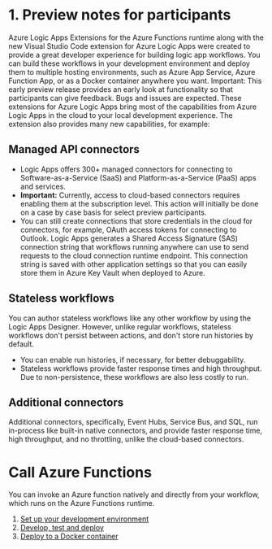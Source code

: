 # 1. Preview notes for participants

Azure Logic Apps Extensions for the Azure Functions runtime along with the new Visual Studio Code extension for Azure Logic Apps were created to provide a great developer experience for building logic app workflows. You can build these workflows in your development environment and deploy them to multiple hosting environments, such as Azure App Service, Azure Function App, or as a Docker container anywhere you want. Important: This early preview release provides an early look at functionality so that participants can give feedback. Bugs and issues are expected. These extensions for Azure Logic Apps bring most of the capabilities from Azure Logic Apps in the cloud to your local development experience. The extension also provides many new capabilities, for example:

## Managed API connectors

- Logic Apps offers 300+ managed connectors for connecting to Software-as-a-Service (SaaS) and Platform-as-a-Service (PaaS) apps and services.
- **Important:** Currently, access to cloud-based connectors requires enabling them at the subscription level. This action will initially be done on a case by case basis for select preview participants.
- You can still create connections that store credentials in the cloud for connectors, for example, OAuth access tokens for connecting to Outlook.
Logic Apps generates a Shared Access Signature (SAS) connection string that workflows running anywhere can use to send requests to the cloud connection runtime endpoint. This connection string is saved with other application settings so that you can easily store them in Azure Key Vault when deployed to Azure.

## Stateless workflows

You can author stateless workflows like any other workflow by using the Logic Apps Designer. However, unlike regular workflows, stateless workflows don't persist between actions, and don't store run histories by default.

- You can enable run histories, if necessary, for better debuggability.
- Stateless workflows provide faster response times and high throughput. Due to non-persistence, these workflows are also less costly to run.

## Additional connectors

Additional connectors, specifically, Event Hubs, Service Bus, and SQL, run in-process like built-in native connectors, and provide faster response time, high throughput, and no throttling, unlike the cloud-based connectors.

# Call Azure Functions

You can invoke an Azure function natively and directly from your workflow, which runs on the Azure Functions runtime.

1. [Set up your development environment](2-Set-up-your-development-environment.md)
2. [Develop, test and deploy](3-Develop-test-and-deploy-a-workflow-app.md)
3. [Deploy to a Docker container](4-Deploy-to-a-Docker-container.md)